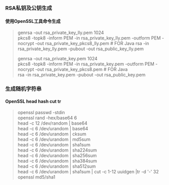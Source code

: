 ### RSA私钥及公钥生成

#### 使用OpenSSL工具命令生成
> genrsa -out rsa_private_key_lly.pem 1024  
> pkcs8 -topk8 -inform PEM -in rsa_private_key_lly.pem -outform PEM -nocrypt -out rsa_private_key_pkcs8_lly.pem # FOR Java 
> rsa -in rsa_private_key_lly.pem -pubout -out rsa_public_key_lly.pem  
>
> genrsa -out rsa_private_key.pem 1024   
> pkcs8 -topk8 -inform PEM -in rsa_private_key.pem -outform PEM -nocrypt -out rsa_private_key_pkcs8.pem # FOR Java  
> rsa -in rsa_private_key.pem -pubout -out rsa_public_key.pem  

### 生成随机字符串
#### OpenSSL head hash cut tr
> openssl passwd -stdin  
> openssl rand -hex/base64 6  
> head -c 12 /dev/random | base64  
> head -c 6 /dev/urandom | base64  
> head -c 6 /dev/urandom | cksum  
> head -c 6 /dev/urandom | md5sum  
> head -c 6 /dev/urandom | sha1sum  
> head -c 6 /dev/urandom | sha224sum  
> head -c 6 /dev/urandom | sha256sum  
> head -c 6 /dev/urandom | sha384sum  
> head -c 6 /dev/urandom | sha512sum  
> head -c 6 /dev/urandom | sha1sum | cut -c 1-12
> uuidgen |tr -d '-' 32  
> openssl md5/sha1
